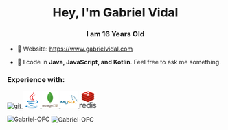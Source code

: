 <h1 align="center">Hey, I'm Gabriel Vidal</h1>
<h3 align="center">I am 16 Years Old</h3>

- 🔭 Website: https://www.gabrielvidal.com

- 💬 I code in **Java, JavaScript, and Kotlin**. Feel free to ask me something.

<h3 align="left">Experience with:</h3>
<p align="left"> <a href="https://git-scm.com/" target="_blank"> <img src="https://www.vectorlogo.zone/logos/git-scm/git-scm-icon.svg" alt="git" width="40" height="40"/> </a> <a href="https://www.java.com" target="_blank"> <img src="https://raw.githubusercontent.com/devicons/devicon/master/icons/java/java-original.svg" alt="java" width="40" height="40"/> </a> <a href="https://www.mongodb.com/" target="_blank"> <img src="https://raw.githubusercontent.com/devicons/devicon/master/icons/mongodb/mongodb-original-wordmark.svg" alt="mongodb" width="40" height="40"/> </a> <a href="https://www.mysql.com/" target="_blank"> <img src="https://raw.githubusercontent.com/devicons/devicon/master/icons/mysql/mysql-original-wordmark.svg" alt="mysql" width="40" height="40"/> </a> <a href="https://redis.io" target="_blank"> <img src="https://raw.githubusercontent.com/devicons/devicon/master/icons/redis/redis-original-wordmark.svg" alt="redis" width="40" height="40"/> </a>

<p><img align="left" src="https://github-readme-stats.vercel.app/api/top-langs?username=Gabriel-OFC&show_icons=true&locale=en&layout=compact" alt="Gabriel-OFC" /></p>

<p> </p>

<p>&nbsp;<img align="center" src="https://github-readme-stats.vercel.app/api?username=Gabriel-OFC&show_icons=true&locale=en&theme=dracula" alt="Gabriel-OFC" /></p>

